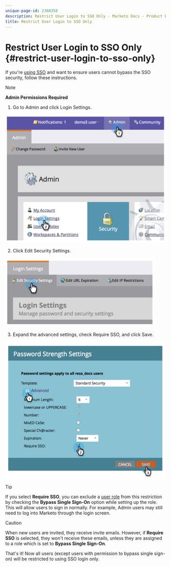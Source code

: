 ```yaml
---
unique-page-id: 2360358
description: Restrict User Login to SSO Only - Marketo Docs - Product Documentation
title: Restrict User Login to SSO Only
---
```


# Restrict User Login to SSO Only {#restrict-user-login-to-sso-only}

If you're [using SSO](add-single-sign-on-to-a-portal.md) and want to ensure users cannot bypass the SSO security, follow these instructions.

>[!NOTE]
>
>**Admin Permissions Required**

1. Go to Admin and click Login Settings.

![](assets/image2014-9-24-14-3a44-3a40.png)

2. Click Edit Security Settings.

![](assets/image2014-9-24-14-3a44-3a53.png)

3. Expand the advanced settings, check Require SSO, and click Save.

![](assets/image2014-9-24-14-3a45-3a6.png)

>[!TIP]
>
>If you select **Require SSO**, you can exclude a [user role](../../../product-docs/administration/users-and-roles/create-delete-edit-and-change-a-user-role.md) from this restriction by checking the **Bypass Single Sign-On** option while setting up the role. This will allow users to sign in normally. For example, Admin users may still need to log into Marketo through the login screen.

>[!CAUTION]
>
>When new users are invited, they receive invite emails. However, if **Require SSO** is selected, they won't receive these emails, unless they are assigned to a role which is set to **Bypass Single Sign-On**.

That's it! Now all users (except users with permission to bypass single sign-on) will be restricted to using SSO login only. 